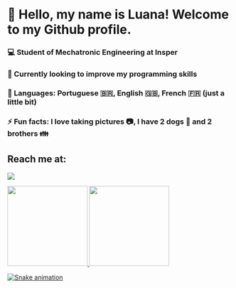 # 👋 Hello, my name is Luana! Welcome to my Github profile.


### 💻 Student of Mechatronic Engineering at Insper 
### 👀 Currently looking to improve my programming skills
### 💬 Languages: Portuguese 🇧🇷, English 🇬🇧, French 🇫🇷 (just a little bit)
### ⚡ Fun facts: I love taking pictures 📷, I have 2 dogs 🐶 and 2 brothers 👪

## Reach me at:
<a href="https://instagram.com/luhprado_" target="_blank"><img src="https://img.shields.io/badge/-Instagram-%23E4405F?style=for-the-badge&logo=instagram&logoColor=white" target="_blank"></a>

<div>
<a href="https://github.com/LuanaPLGuimaraes">
<img height="180em" src="https://github-readme-stats.vercel.app/api/top-langs/?username=LuanaPLGuimaraes&layout=compact&langs_count=7&theme=dracula"/>
<img height="180em" src="https://github-readme-stats.vercel.app/api?username=LuanaPLGuimaraes&show_icons=true&theme=dracula&include_all_commits=true&count_private=true"/>
</div>
  
![Snake animation](https://github.com/LuanaPLGuimaraes/LuanaPLGuimaraes/blob/output/github-contribution-grid-snake.svg)
  
<!--
**LuanaPLGuimaraes/LuanaPLGuimaraes** is a ✨ _special_ ✨ repository because its `README.md` (this file) appears on your GitHub profile.
-->
